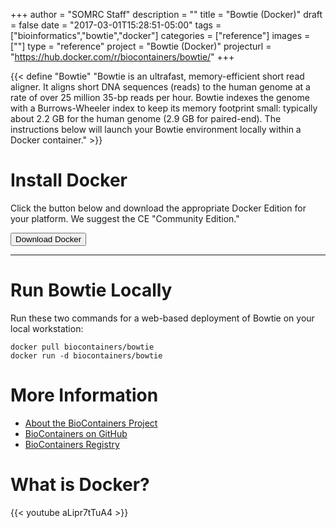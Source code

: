 +++
author = "SOMRC Staff"
description = ""
title = "Bowtie (Docker)"
draft = false
date = "2017-03-01T15:28:51-05:00"
tags = ["bioinformatics","bowtie","docker"]
categories = ["reference"]
images = [""]
type = "reference"
project = "Bowtie (Docker)"
projecturl = "https://hub.docker.com/r/biocontainers/bowtie/"
+++

{{< define "Bowtie" "Bowtie is an ultrafast, memory-efficient short read aligner. It aligns short DNA sequences (reads) to the human genome at a rate of over 25 million 35-bp reads per hour. Bowtie indexes the genome with a Burrows-Wheeler index to keep its memory footprint small: typically about 2.2 GB for the human genome (2.9 GB for paired-end). The instructions below will launch your Bowtie environment locally within a Docker container." >}}

# Install Docker

Click the button below and download the appropriate Docker Edition for your platform. We suggest the CE "Community Edition."

[<button class="btn btn-success">Download Docker</button>](https://www.docker.com/)

- - -

# Run Bowtie Locally

Run these two commands for a web-based deployment of Bowtie on your local workstation:

```
docker pull biocontainers/bowtie
docker run -d biocontainers/bowtie
```

# More Information

* [About the BioContainers Project](https://biocontainers.pro/)
* [BioContainers on GitHub](https://github.com/BioContainers/containers)
* [BioContainers Registry](http://biocontainers.pro/registry/#/)

# What is Docker?
{{< youtube aLipr7tTuA4 >}}
